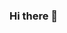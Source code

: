 ### Hi there 👋

<!--
**xiangjuzt/xiangjuzt** is a ✨ _special_ ✨ repository because its `README.md` (this file) appears on your GitHub profile.

Here are some ideas to get you started:

大渣渣 ......

- 🔭 I’m currently working on ...
- 🌱 I’m currently learning ...
- 👯 I’m looking to collaborate on ...
- 🤔 I’m looking for help with ...
- 💬 Ask me about ...
- 📫 How to reach me: ...
- 😄 Pronouns: ...
- ⚡ Fun fact: ...
-->
